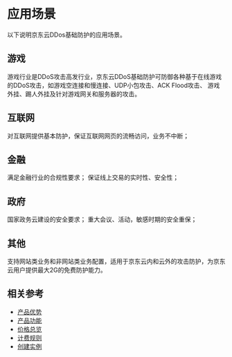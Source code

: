 # 应用场景

以下说明京东云DDos基础防护的应用场景。

## 游戏

游戏行业是DDoS攻击高发行业，京东云DDoS基础防护可防御各种基于在线游戏的DDoS攻击，如游戏空连接和慢连接、UDP小包攻击、ACK Flood攻击、
游戏外挂、踢人外挂及针对游戏网关和服务器的攻击。

## 互联网

对互联网提供基本防护，保证互联网网页的流畅访问，业务不中断；

## 金融

满足金融行业的合规性要求； 保证线上交易的实时性、安全性；

## 政府

国家政务云建设的安全要求； 重大会议、活动，敏感时期的安全重保；

## 其他

支持网站类业务和非网站类业务配置，适用于京东云内和云外的攻击防护，为京东云用户提供最大2G的免费防护能力。

## 相关参考

- [产品优势](../Introduction/Benefits.md)
- [产品功能](../Introduction/Functions.md)
- [价格总览](https://github.com/jdcloudcom/cn/blob/edit/documentation/Cloud-Security/Basic-Anti-DDoS/Pricing/Billing-Overview.md)
- [计费规则](https://github.com/jdcloudcom/cn/blob/edit/documentation/Cloud-Security/Basic-Anti-DDoS/Pricing/Billing-Overview.md)
- [创建实例](https://github.com/jdcloudcom/cn/blob/edit/documentation/Cloud-Security/Basic-Anti-DDoS/Getting-Started/Basic-Anti-DDos-Started.md)
